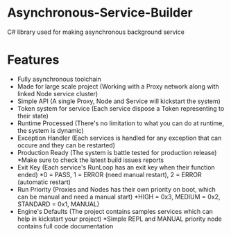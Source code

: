 # Asynchronous-Service-Builder
C# library used for making asynchronous background service

# Features
  - Fully asynchronous toolchain
  - Made for large scale project (Working with a Proxy network along with linked Node service cluster)
  - Simple API (A single Proxy, Node and Service will kickstart the system)
  - Token system for service (Each service dispose a Token representing to their state)
  - Runtime Processed (There's no limitation to what you can do at runtime, the system is dynamic)
  - Exception Handler (Each services is handled for any exception that can occure and they can be restarted)
  - Production Ready (The system is battle tested for production release) *Make sure to check the latest build issues reports
  - Exit Key (Each service's RunLoop has an exit key when their function ended) *0 = PASS, 1 = ERROR (need manual restart), 2 = ERROR (automatic restart)
  - Run Priority (Proxies and Nodes has their own priority on boot, which can be manual and need a manual start) *HIGH = 0x3, MEDIUM = 0x2, STANDARD = 0x1, MANUAL)
  - Engine's Defaults (The project contains samples services which can help in kickstart your project) *Simple REPL and MANUAL priority node contains full code documentation
